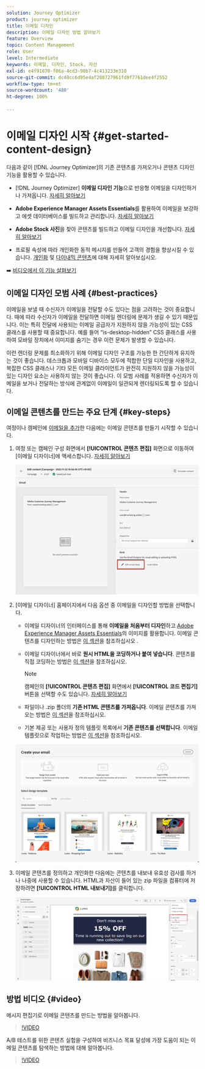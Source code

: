 ```yaml
---
solution: Journey Optimizer
product: journey optimizer
title: 이메일 디자인
description: 이메일 디자인 방법 알아보기
feature: Overview
topic: Content Management
role: User
level: Intermediate
keywords: 이메일, 디자인, Stock, 자산
exl-id: e4f91870-f06a-4cd3-98b7-4c413233e310
source-git-commit: dc48cc6d95e4af288727961fd9f7761dee4f2552
workflow-type: tm+mt
source-wordcount: '480'
ht-degree: 100%

---
```


# 이메일 디자인 시작 {#get-started-content-design}

다음과 같이 [!DNL Journey Optimizer]의 기존 콘텐츠를 가져오거나 콘텐츠 디자인 기능을 활용할 수 있습니다.

* [!DNL Journey Optimizer] **이메일 디자인 기능**&#x200B;으로 반응형 이메일을 디자인하거나 가져옵니다. [자세히 알아보기](content-from-scratch.md)

* **Adobe Experience Manager Assets Essentials**&#x200B;를 활용하여 이메일을 보강하고 에셋 데이터베이스를 빌드하고 관리합니다. [자세히 알아보기](assets-essentials.md)

* **Adobe Stock 사진**&#x200B;을 찾아 콘텐츠를 빌드하고 이메일 디자인을 개선합니다. [자세히 알아보기](stock.md)

* 프로필 속성에 따라 개인화한 동적 메시지를 만들어 고객의 경험을 향상시킬 수 있습니다. [개인화](../personalization/personalize.md) 및 [다이내믹 콘텐츠](../personalization/get-started-dynamic-content.md)에 대해 자세히 알아보십시오.

➡️ [비디오에서 이 기능 살펴보기](#video)

## 이메일 디자인 모범 사례 {#best-practices}

이메일을 보낼 때 수신자가 이메일을 전달할 수도 있다는 점을 고려하는 것이 중요합니다. 때에 따라 수신자가 이메일을 전달하면 이메일 렌더링에 문제가 생길 수 있기 때문입니다. 이는 특히 전달에 사용되는 이메일 공급자가 지원하지 않을 가능성이 있는 CSS 클래스를 사용할 때 중요합니다. 예를 들어 “is-desktop-hidden” CSS 클래스를 사용하여 모바일 장치에서 이미지를 숨기는 경우 이런 문제가 발생할 수 있습니다.

이런 렌더링 문제를 최소화하기 위해 이메일 디자인 구조를 가능한 한 간단하게 유지하는 것이 좋습니다. 데스크톱과 모바일 디바이스 모두에 적합한 단일 디자인을 사용하고, 복잡한 CSS 클래스나 기타 모든 이메일 클라이언트가 완전히 지원하지 않을 가능성이 있는 디자인 요소는 사용하지 않는 것이 좋습니다. 이 모범 사례를 적용하면 수신자가 이메일을 보거나 전달하는 방식에 관계없이 이메일이 일관되게 렌더링되도록 할 수 있습니다.

## 이메일 콘텐츠를 만드는 주요 단계 {#key-steps}

여정이나 캠페인에 [이메일을 추가](create-email.md)한 다음에는 이메일 콘텐츠를 만들기 시작할 수 있습니다.

1. 여정 또는 캠페인 구성 화면에서 **[!UICONTROL 콘텐츠 편집]** 화면으로 이동하여 [이메일 디자이너]에 액세스합니다. [자세히 알아보기](create-email.md#define-email-content)

   ![](assets/email_designer_edit_email_body.png)

1. [이메일 디자이너] 홈페이지에서 다음 옵션 중 이메일을 디자인할 방법을 선택합니다.

   * 이메일 디자이너의 인터페이스를 통해 **이메일을 처음부터 디자인**&#x200B;하고 [Adobe Experience Manager Assets Essentials](assets-essentials.md)의 이미지를 활용합니다. 이메일 콘텐츠를 디자인하는 방법은 [이 섹션](content-from-scratch.md)을 참조하십시오 .

   * 이메일 디자이너에서 바로 **원시 HTML을 코딩하거나 붙여 넣습니다**. 콘텐츠를 직접 코딩하는 방법은 [이 섹션](code-content.md)을 참조하십시오.

     >[!NOTE]
     >
     >캠페인의 **[!UICONTROL 콘텐츠 편집]** 화면에서 **[!UICONTROL 코드 편집기]** 버튼을 선택할 수도 있습니다. [자세히 알아보기](create-email.md#define-email-content)

   * 파일이나 .zip 폴더의 **기존 HTML 콘텐츠를 가져옵니다**. 이메일 콘텐츠를 가져오는 방법은 [이 섹션](existing-content.md)을 참조하십시오.

   * 기본 제공 또는 사용자 정의 템플릿 목록에서 **기존 콘텐츠를 선택합니다**. 이메일 템플릿으로 작업하는 방법은 [이 섹션](email-templates.md)을 참조하십시오.

   ![](assets/email_designer_create_options.png)

1. 이메일 콘텐츠를 정의하고 개인화한 다음에는 콘텐츠를 내보내 유효성 검사를 하거나 나중에 사용할 수 있습니다. HTML과 자산이 들어 있는 zip 파일을 컴퓨터에 저장하려면 **[!UICONTROL HTML 내보내기]**&#x200B;를 클릭합니다.

   ![](assets/email_designer_export.png)

## 방법 비디오 {#video}

메시지 편집기로 이메일 콘텐츠를 만드는 방법을 알아봅니다.

>[!VIDEO](https://video.tv.adobe.com/v/334150?quality=12)

A/B 테스트를 위한 콘텐츠 실험을 구성하여 비즈니스 목표 달성에 가장 도움이 되는 이메일 콘텐츠를 탐색하는 방법에 대해 알아봅니다.

>[!VIDEO](https://video.tv.adobe.com/v/3419893)
